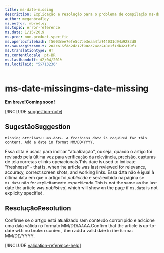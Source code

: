 ```yaml
---
title: ms-date-missing
description: Explicação e resolução para o problema de compilação ms-date-missing de Docs
author: meganbradley
ms.author: mbradley
ms.topic: error-reference
ms.date: 1/15/2019
ms.prod: non-product-specific
ms.openlocfilehash: f5603dee7efe5c7ce3eaa4fa944031d94a9283d8
ms.sourcegitcommit: 203ca15fda2d217f082c74ec648c1f1db323f9f1
ms.translationtype: HT
ms.contentlocale: pt-BR
ms.lasthandoff: 02/04/2019
ms.locfileid: "55713236"
---
```

# <a name="ms-date-missing"></a><span data-ttu-id="d78de-103">ms-date-missing</span><span class="sxs-lookup"><span data-stu-id="d78de-103">ms-date-missing</span></span>

<span data-ttu-id="d78de-104">**Em breve!**</span><span class="sxs-lookup"><span data-stu-id="d78de-104">**Coming soon!**</span></span>

[!INCLUDE [suggestion-note](includes/suggestion-note.md)]

## <a name="suggestion"></a><span data-ttu-id="d78de-105">Sugestão</span><span class="sxs-lookup"><span data-stu-id="d78de-105">Suggestion</span></span>

`Missing attribute: ms.date. A freshness date is required for this content. Add a date in format MM/DD/YYYY.`

<span data-ttu-id="d78de-106">Essa data é usada para indicar "atualização", ou seja, quando o artigo foi revisado pela última vez para verificação da relevância, precisão, capturas de tela corretas e links operacionais.</span><span class="sxs-lookup"><span data-stu-id="d78de-106">This date is used to indicate "freshness" - that is, when the article was last reviewed for relevance, accuracy, correct screen shots, and working links.</span></span> <span data-ttu-id="d78de-107">Essa data não é igual à última data em que o artigo foi *publicado* e será exibida na página se `ms.date` não for explicitamente especificada.</span><span class="sxs-lookup"><span data-stu-id="d78de-107">This is not the same as the last date the article was *published*, which will show on the page if `ms.date` is not explicitly specified.</span></span>

## <a name="resolution"></a><span data-ttu-id="d78de-108">Resolução</span><span class="sxs-lookup"><span data-stu-id="d78de-108">Resolution</span></span>

<span data-ttu-id="d78de-109">Confirme se o artigo está atualizado sem conteúdo corrompido e adicione uma data válida no formato MM/DD/AAAA.</span><span class="sxs-lookup"><span data-stu-id="d78de-109">Confirm that the article is up-to-date with no broken content, then add a valid date in the format MM/DD/YYYY.</span></span>

<!--make sure to add this file to your includes folder and verify the path-->
[!INCLUDE [validation-reference-help](includes/validation-reference-help.md)]
